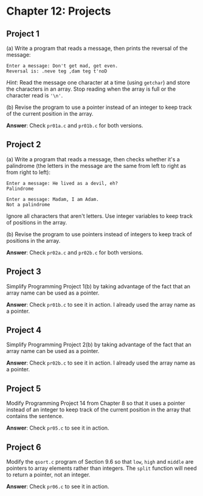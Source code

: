 # Chapter 12: Projects

## Project 1
(a) Write a program that reads a message, then prints the reversal of the message:
```
Enter a message: Don't get mad, get even.
Reversal is: .neve teg ,dam teg t'noD
```

*Hint*: Read the message one character at a time (using `getchar`) and store the characters in an array. Stop reading when the array is full or the character read is `'\n'`.

 (b) Revise the program to use a pointer instead of an integer to keep track of the current position in the array.

**Answer**: Check `pr01a.c` and `pr01b.c` for both versions.

## Project 2
(a) Write a program that reads a message, then checks whether it's a palindrome (the letters in the message are the same from left to right as from right to left):
```
Enter a message: He lived as a devil, eh?
Palindrome

Enter a message: Madam, I am Adam.
Not a palindrome
```

Ignore all characters that aren't letters. Use integer variables to keep track of positions in the array.

 (b) Revise the program to use pointers instead of integers to keep track of positions in the array.

**Answer**: Check `pr02a.c` and `pr02b.c` for both versions.

## Project 3
Simplify Programming Project 1(b) by taking advantage of the fact that an array name can be used as a pointer.

**Answer**: Check `pr01b.c` to see it in action. I already used the array name as a pointer.

## Project 4
Simplify Programming Project 2(b) by taking advantage of the fact that an array name can be used as a pointer.

**Answer**: Check `pr02b.c` to see it in action. I already used the array name as a pointer.

## Project 5
Modify Programming Project 14 from Chapter 8 so that it uses a pointer instead of an integer to keep track of the current position in the array that contains the sentence.

**Answer**: Check `pr05.c` to see it in action.

## Project 6
Modify the `qsort.c` program of Section 9.6 so that `low`, `high` and `middle` are pointers to array elements rather than integers. The `split` function will need to return a pointer, not an integer.

**Answer**: Check `pr06.c` to see it in action.
